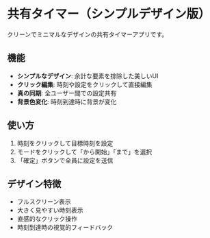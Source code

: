 # 共有タイマー（シンプルデザイン版）

クリーンでミニマルなデザインの共有タイマーアプリです。

## 機能
- **シンプルなデザイン**: 余計な要素を排除した美しいUI
- **クリック編集**: 時刻や設定をクリックして直接編集
- **真の同期**: 全ユーザー間での設定共有
- **背景色変化**: 時刻到達時に背景が変化

## 使い方
1. 時刻をクリックして目標時刻を設定
2. モードをクリックして「から開始」「まで」を選択
3. 「確定」ボタンで全員に設定を送信

## デザイン特徴
- フルスクリーン表示
- 大きく見やすい時刻表示
- 直感的なクリック操作
- 時刻到達時の視覚的フィードバック
